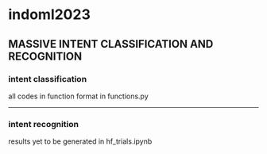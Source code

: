 # indoml2023
MASSIVE INTENT CLASSIFICATION AND RECOGNITION
---

### intent classification
all codes in function format in functions.py

---
### intent recognition
results yet to be generated in hf_trials.ipynb
